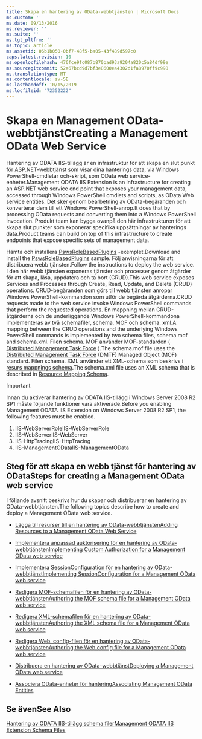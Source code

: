 ```yaml
---
title: Skapa en hantering av OData-webbtjänsten | Microsoft Docs
ms.custom: ''
ms.date: 09/13/2016
ms.reviewer: ''
ms.suite: ''
ms.tgt_pltfrm: ''
ms.topic: article
ms.assetid: 06b1b050-0bf7-48f5-ba05-43f489d597c0
caps.latest.revision: 10
ms.openlocfilehash: 476fce9fc087b870bad93a9204a820c5a84df99e
ms.sourcegitcommit: 52a67bcd9d7bf3e8600ea4302d1fa8970ff9c998
ms.translationtype: MT
ms.contentlocale: sv-SE
ms.lasthandoff: 10/15/2019
ms.locfileid: "72352222"
---
```

# <a name="creating-a-management-odata-web-service"></a><span data-ttu-id="ae9d2-102">Skapa en Management OData-webbtjänst</span><span class="sxs-lookup"><span data-stu-id="ae9d2-102">Creating a Management OData Web Service</span></span>

<span data-ttu-id="ae9d2-103">Hantering av ODATA IIS-tillägg är en infrastruktur för att skapa en slut punkt för ASP.NET-webbtjänst som visar dina hanterings data, via Windows PowerShell-cmdletar och-skript, som OData web service-enheter.</span><span class="sxs-lookup"><span data-stu-id="ae9d2-103">Management ODATA IIS Extension is an infrastructure for creating an ASP.NET web service end point that exposes your management data, accessed through Windows PowerShell cmdlets and scripts, as OData Web service entities.</span></span> <span data-ttu-id="ae9d2-104">Det sker genom bearbetning av OData-begäranden och konverterar dem till ett Windows PowerShell-anrop.</span><span class="sxs-lookup"><span data-stu-id="ae9d2-104">It does that by processing OData requests and converting them into a Windows PowerShell invocation.</span></span> <span data-ttu-id="ae9d2-105">Produkt team kan bygga ovanpå den här infrastrukturen för att skapa slut punkter som exponerar specifika uppsättningar av hanterings data.</span><span class="sxs-lookup"><span data-stu-id="ae9d2-105">Product teams can build on top of this infrastructure to create endpoints that expose specific sets of management data.</span></span>

<span data-ttu-id="ae9d2-106">Hämta och installera [PswsRoleBasedPlugins](https://code.msdn.microsoft.com:443/windowsdesktop/PswsRoleBasedPlugins-9c79b75a) -exemplet.</span><span class="sxs-lookup"><span data-stu-id="ae9d2-106">Download and install the [PswsRoleBasedPlugins](https://code.msdn.microsoft.com:443/windowsdesktop/PswsRoleBasedPlugins-9c79b75a) sample.</span></span> <span data-ttu-id="ae9d2-107">Följ anvisningarna för att distribuera webb tjänsten.</span><span class="sxs-lookup"><span data-stu-id="ae9d2-107">Follow the instructions to deploy the web service.</span></span> <span data-ttu-id="ae9d2-108">I den här webb tjänsten exponeras tjänster och processer genom åtgärder för att skapa, läsa, uppdatera och ta bort (CRUD).</span><span class="sxs-lookup"><span data-stu-id="ae9d2-108">This web service exposes Services and Processes through Create, Read, Update, and Delete (CRUD) operations.</span></span> <span data-ttu-id="ae9d2-109">CRUD-begäranden som görs till webb tjänsten anropar Windows PowerShell-kommandon som utför de begärda åtgärderna.</span><span class="sxs-lookup"><span data-stu-id="ae9d2-109">CRUD requests made to the web service invoke  Windows PowerShell commands that perform the requested operations.</span></span> <span data-ttu-id="ae9d2-110">En mappning mellan CRUD-åtgärderna och de underliggande Windows PowerShell-kommandona implementeras av två schemafiler, schema. MOF och schema. xml.</span><span class="sxs-lookup"><span data-stu-id="ae9d2-110">A mapping between the CRUD operations and the underlying Windows PowerShell commands is implemented by two schema files, schema.mof and schema.xml.</span></span> <span data-ttu-id="ae9d2-111">Filen schema. MOF använder MOF-standarden ( [Distributed Management Task Force](https://www.dmtf.org/) ).</span><span class="sxs-lookup"><span data-stu-id="ae9d2-111">The schema.mof file uses the [Distributed Management  Task Force](https://www.dmtf.org/) (DMTF) Managed Object (MOF) standard.</span></span> <span data-ttu-id="ae9d2-112">Filen schema. XML använder ett XML-schema som beskrivs i [resurs mappnings schema](./resource-mapping-schema.md).</span><span class="sxs-lookup"><span data-stu-id="ae9d2-112">The schema.xml file uses an XML schema that is described in [Resource Mapping Schema](./resource-mapping-schema.md).</span></span>

> [!IMPORTANT]
> <span data-ttu-id="ae9d2-113">Innan du aktiverar hantering av ODATA IIS-tillägg i Windows Server 2008 R2 SP1 måste följande funktioner vara aktiverade.</span><span class="sxs-lookup"><span data-stu-id="ae9d2-113">Before you enabling Management ODATA IIS Extension on Windows Server 2008 R2 SP1, the following features must be enabled.</span></span>
>
> 1.  <span data-ttu-id="ae9d2-114">IIS-WebServerRole</span><span class="sxs-lookup"><span data-stu-id="ae9d2-114">IIS-WebServerRole</span></span>
> 2.  <span data-ttu-id="ae9d2-115">IIS-WebServer</span><span class="sxs-lookup"><span data-stu-id="ae9d2-115">IIS-WebServer</span></span>
> 3.  <span data-ttu-id="ae9d2-116">IIS-HttpTracing</span><span class="sxs-lookup"><span data-stu-id="ae9d2-116">IIS-HttpTracing</span></span>
> 4.  <span data-ttu-id="ae9d2-117">IIS-ManagementOData</span><span class="sxs-lookup"><span data-stu-id="ae9d2-117">IIS-ManagementOData</span></span>

## <a name="steps-for-creating-a-management-odata-web-service"></a><span data-ttu-id="ae9d2-118">Steg för att skapa en webb tjänst för hantering av OData</span><span class="sxs-lookup"><span data-stu-id="ae9d2-118">Steps for creating a Management OData web service</span></span>

<span data-ttu-id="ae9d2-119">I följande avsnitt beskrivs hur du skapar och distribuerar en hantering av OData-webbtjänsten.</span><span class="sxs-lookup"><span data-stu-id="ae9d2-119">The following topics describe how to create and deploy a Management OData web service.</span></span>

- [<span data-ttu-id="ae9d2-120">Lägga till resurser till en hantering av OData-webbtjänsten</span><span class="sxs-lookup"><span data-stu-id="ae9d2-120">Adding Resources to a Management OData Web Service</span></span>](./adding-resources-to-a-management-odata-web-service.md)

- [<span data-ttu-id="ae9d2-121">Implementera anpassad auktorisering för en hantering av OData-webbtjänsten</span><span class="sxs-lookup"><span data-stu-id="ae9d2-121">Implementing Custom Authorization for a Management OData web service</span></span>](./implementing-custom-authorization-for-a-management-odata-web-service.md)

- [<span data-ttu-id="ae9d2-122">Implementera SessionConfiguration för en hantering av OData-webbtjänst</span><span class="sxs-lookup"><span data-stu-id="ae9d2-122">Implementing SessionConfiguration for a Management OData web service</span></span>](./implementing-sessionconfiguration-for-a-management-odata-web-service.md)

- [<span data-ttu-id="ae9d2-123">Redigera MOF-schemafilen för en hantering av OData-webbtjänsten</span><span class="sxs-lookup"><span data-stu-id="ae9d2-123">Authoring the MOF schema file for a Management OData web service</span></span>](./authoring-the-mof-schema-file-for-a-management-odata-web-service.md)

- [<span data-ttu-id="ae9d2-124">Redigera XML-schemafilen för en hantering av OData-webbtjänsten</span><span class="sxs-lookup"><span data-stu-id="ae9d2-124">Authoring the XML schema file for a Management OData web service</span></span>](./authoring-the-xml-schema-file-for-a-management-odata-web-service.md)

- [<span data-ttu-id="ae9d2-125">Redigera Web. config-filen för en hantering av OData-webbtjänsten</span><span class="sxs-lookup"><span data-stu-id="ae9d2-125">Authoring the Web.config file for a Management OData web service</span></span>](./authoring-the-web-config-file-for-a-management-odata-web-service.md)

- [<span data-ttu-id="ae9d2-126">Distribuera en hantering av OData-webbtjänst</span><span class="sxs-lookup"><span data-stu-id="ae9d2-126">Deploying a Management OData web service</span></span>](./deploying-a-management-odata-web-service.md)

- [<span data-ttu-id="ae9d2-127">Associera OData-enheter för hantering</span><span class="sxs-lookup"><span data-stu-id="ae9d2-127">Associating Management OData Entities</span></span>](./associating-management-odata-entities.md)

## <a name="see-also"></a><span data-ttu-id="ae9d2-128">Se även</span><span class="sxs-lookup"><span data-stu-id="ae9d2-128">See Also</span></span>

[<span data-ttu-id="ae9d2-129">Hantering av ODATA IIS-tillägg schema filer</span><span class="sxs-lookup"><span data-stu-id="ae9d2-129">Management ODATA IIS Extension Schema Files</span></span>](./management-odata-iis-extension-schema-files.md)
